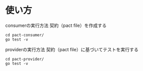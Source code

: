 # 使い方


consumerの実行方法
契約（pact file）を作成する

```
cd pact-consumer/
go test -v
```

providerの実行方法
契約（pact file）に基づいてテストを実行する

```
cd pact-provider/
go test -v
```